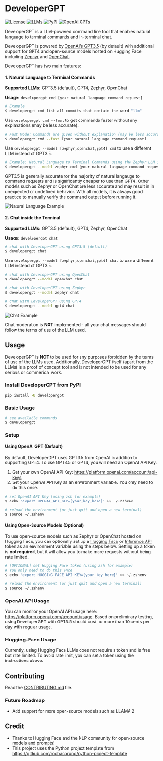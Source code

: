 # DeveloperGPT
[![License](https://img.shields.io/badge/license-MIT-green)](./LICENSE)
[![LLMs](https://img.shields.io/badge/Supported%20LLMs-GPT3.5,%20GPT4,%20OpenChat,%20Zephyr-blue)](https://img.shields.io/badge/Supported%20LLMs-GPT,%20BLOOM-blue)
[![PyPI](https://img.shields.io/pypi/v/developergpt)](https://pypi.org/project/developergpt/)
[![OpenAI GPTs](https://img.shields.io/badge/OpenAI%20GPTs-Try%20the%20online%20DeveloperGPT-8A2BE2)](https://chat.openai.com/g/g-mfPPe6MKC-developergpt)

DeveloperGPT is a LLM-powered command line tool that enables natural language to terminal commands and in-terminal chat.

DeveloperGPT is powered by [OpenAI's GPT3.5](https://platform.openai.com/docs/models) (by default) with additional support for GPT4 and open-source models hosted on Hugging Face including [Zephyr](https://huggingface.co/HuggingFaceH4/zephyr-7b-beta) and [OpenChat](https://huggingface.co/openchat/openchat_3.5).

DeveloperGPT has two main features:
#### 1. Natural Language to Terminal Commands
**Supported LLMs:** GPT3.5 (default), GPT4, Zephyr, OpenChat

**Usage:** `developergpt cmd [your natural language command request]`
```bash
# Example
$ developergpt cmd list all commits that contain the word "llm"
```

Use `developergpt cmd --fast` to get commands faster without any explanations (may be less accurate). 
```bash
# Fast Mode: Commands are given without explanation (may be less accurate)
$ developergpt cmd --fast [your natural language command request]
```

Use `developergpt --model [zephyr,openchat,gpt4] cmd` to use a different LLM instead of GPT3.5. 
```bash
# Example: Natural Language to Terminal Commands using the Zephyr LLM instead of GPT3.5
$ developergpt --model zephyr cmd [your natural language command request]
```

GPT3.5 is generally accurate for the majority of natural langauge to command requests and is significantly cheaper to use than GPT4. Other models such as Zephyr or OpenChat are less accurate and may result in in unexpected or undefined behavior. With all models, it is always good practice to manually verify the command output before running it.

![Natural Language Example](https://github.com/luo-anthony/DeveloperGPT/raw/main/samples/cmddemo.gif)

#### 2. Chat inside the Terminal
**Supported LLMs:** GPT3.5 (default), GPT4, Zephyr, OpenChat

**Usage:** `developergpt chat`
```bash
# chat with DeveloperGPT using GPT3.5 (default)
$ developergpt chat
```

Use `developergpt --model [zephyr,openchat,gpt4] chat` to use a different LLM instead of GPT3.5. 
```bash
# chat with DeveloperGPT using OpenChat
$ developergpt --model openchat chat

# chat with DeveloperGPT using Zephyr
$ developergpt --model zephyr chat

# chat with DeveloperGPT using GPT4
$ developergpt --model gpt4 chat
```

![Chat Example](https://github.com/luo-anthony/DeveloperGPT/raw/main/samples/chatdemo.gif)

Chat moderation is **NOT** implemented - all your chat messages should follow the terms of use of the LLM used. 

## Usage
DeveloperGPT is **NOT** to be used for any purposes forbidden by the terms of use of the LLMs used. Additionally, DeveloperGPT itself (apart from the LLMs) is a proof of concept tool and is not intended to be used for any serious or commerical work. 

### Install DeveloperGPT from PyPI
```bash
pip install -U developergpt
```

### Basic Usage
```bash
# see available commands
$ developergpt 
```

### Setup
#### Using OpenAI GPT (Default)
By default, DeveloperGPT uses GPT3.5 from OpenAI in addition to supporting GPT4. To use GPT3.5 or GPT4, you will need an OpenAI API Key.

1. Get your own OpenAI API Key: https://platform.openai.com/account/api-keys
2. Set your OpenAI API Key as an environment variable. You only need to do this once. 
```bash
# set OpenAI API Key (using zsh for example)
$ echo 'export OPENAI_API_KEY=[your_key_here]' >> ~/.zshenv

# reload the environment (or just quit and open a new terminal)
$ source ~/.zshenv
```

#### Using Open-Source Models (Optional)
To use open-source models such as Zephyr or OpenChat hosted on Hugging Face, you can optionally set up a [Hugging Face](https://huggingface.co/settings/tokens) or [Inference API](https://huggingface.co/docs/api-inference/index) token as an environment variable using the steps below. Setting up a token is **not required**, but it will allow you to make more requests without being rate limited. 

```bash
# [OPTIONAL] set Hugging Face token (using zsh for example)
# You only need to do this once
$ echo 'export HUGGING_FACE_API_KEY=[your_key_here]' >> ~/.zshenv

# reload the environment (or just quit and open a new terminal)
$ source ~/.zshenv
```

### OpenAI API Usage
You can monitor your OpenAI API usage here: https://platform.openai.com/account/usage. Based on preliminary testing, using DeveloperGPT with GPT3.5 should cost no more than 10 cents per day with regular usage. 

### Hugging-Face Usage 
Currently, using Hugging Face LLMs does not require a token and is free but rate limited. To avoid rate limit, you can set a token using the instructions above. 

## Contributing
Read the [CONTRIBUTING.md](CONTRIBUTING.md) file.

### Future Roadmap
- Add support for more open-source models such as LLAMA 2

## Credit
- Thanks to Hugging Face and the NLP community for open-source models and prompts! 
- This project uses the Python project template from https://github.com/rochacbruno/python-project-template
